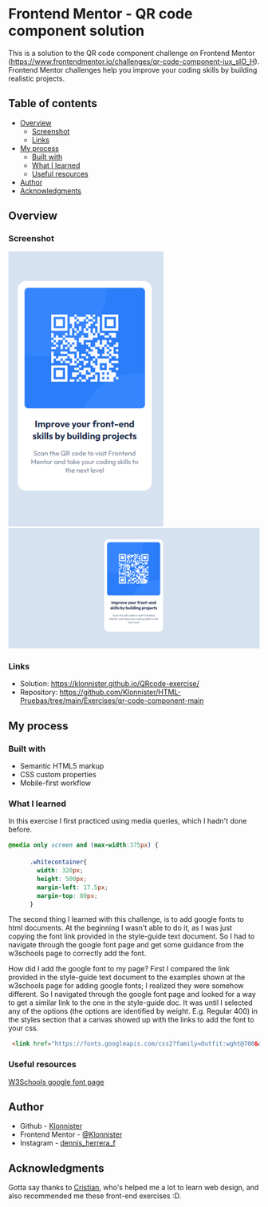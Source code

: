 # Frontend Mentor - QR code component solution

This is a solution to the QR code component challenge on Frontend Mentor (https://www.frontendmentor.io/challenges/qr-code-component-iux_sIO_H). Frontend Mentor challenges help you improve your coding skills by building realistic projects. 

## Table of contents

- [Overview](#overview)
  - [Screenshot](#screenshot)
  - [Links](#links)
- [My process](#my-process)
  - [Built with](#built-with)
  - [What I learned](#what-i-learned)
  - [Useful resources](#useful-resources)
- [Author](#author)
- [Acknowledgments](#acknowledgments)

## Overview

### Screenshot

![375 pixels wide screenshot](/screenshots/375dev.png)
![1440 pixels wide screenshot](/screenshots/1440dev.png)

### Links

- Solution: https://klonnister.github.io/QRcode-exercise/
- Repository: https://github.com/Klonnister/HTML-Pruebas/tree/main/Exercises/qr-code-component-main

## My process

### Built with

- Semantic HTML5 markup
- CSS custom properties
- Mobile-first workflow

### What I learned

In this exercise I first practiced using media queries, which I hadn't done before. 

```css
@media only screen and (max-width:375px) {

      .whitecontainer{
        width: 320px;
        height: 500px;
        margin-left: 17.5px;
        margin-top: 80px;
      }
```

The second thing I learned with this challenge, is to add google fonts to html documents. At the beginning I wasn't able to do it, as I was just copying the font link provided in the style-guide text document. So I had to navigate through the google font page and get some guidance from the w3schools page to correctly add the font. 

How did I add the google font to my page? 
First I compared the link provided in the style-guide text document to the examples shown at the w3schools page for adding google fonts; I realized they were somehow different. So I navigated through the google font page and looked for a way to get a similar link to the one in the style-guide doc. It was until I selected any of the options (the options are identified by weight. E.g. Regular 400) in the styles section that a canvas showed up with the links to add the font to your css. 

```html
 <link href="https://fonts.googleapis.com/css2?family=Outfit:wght@700&display=swap" rel="stylesheet">
```

### Useful resources

[W3Schools google font page](https://www.w3schools.com/css/css_font_google.asp)

## Author

- Github - [Klonnister](https://github.com/Klonnister)
- Frontend Mentor - [@Klonnister](https://www.frontendmentor.io/profile/Klonnister)
- Instagram - [dennis_herrera_f](https://www.instagram.com/dennis_herrera_f/)

## Acknowledgments

Gotta say thanks to [Cristian](https://github.com/CristianBlake), who's helped me a lot to learn web design, and also recommended me these front-end exercises :D.
